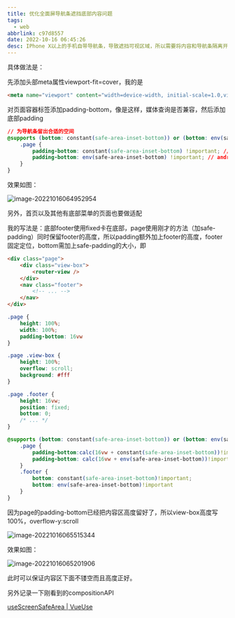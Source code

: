 ```yaml
---
title: 优化全面屏导航条遮挡底部内容问题
tags:
  - web
abbrlink: c97d8557
date: 2022-10-16 06:45:26
desc: IPhone X以上的手机自带导航条，导致遮挡可视区域，所以需要将内容和导航条隔离开一定的距离，使用safe-area-inset-bottom完美解决。
---
```






具体做法是：

先添加头部meta属性viewport-fit=cover，我的是

```html
<meta name="viewport" content="width=device-width, initial-scale=1.0,viewport-fit=cover,user-scalable=no" />
```

对页面容器标签添加padding-bottom，像是这样，媒体查询是否兼容，然后添加底部padding

```css
// 为导航条留出合适的空间
@supports (bottom: constant(safe-area-inset-bottom)) or (bottom: env(safe-area-inset-bottom)) {
    .page {
        padding-bottom: constant(safe-area-inset-bottom) !important; // ios
        padding-bottom: env(safe-area-inset-bottom) !important; // android
    }
}
```

效果如图：

![image-20221016064952954](优化全面屏导航条遮挡底部内容问题/image-20221016064952954.png)

另外，首页以及其他有底部菜单的页面也要做适配

我的写法是：底部footer使用fixed卡在底部，page使用刚才的方法（加safe-padding）同时保留footer的高度，所以padding额外加上footer的高度，footer固定定位，bottom需加上safe-padding的大小，即

```html
<div class="page">
    <div class="view-box">
        <router-view />
    </div>
    <nav class="footer">
        <!-- ... -->
    </nav>
</div>
```

```css
.page {
    height: 100%;
    width: 100%;
    padding-bottom: 16vw
}

.page .view-box {
    height: 100%;
    overflow: scroll;
    background: #fff
}

.page .footer {
    height: 16vw;
	position: fixed;
    bottom: 0;
    /* ... */
}

@supports (bottom: constant(safe-area-inset-bottom)) or (bottom: env(safe-area-inset-bottom)) {
    .page {
        padding-bottom:calc(16vw + constant(safe-area-inset-bottom))!important;
        padding-bottom: calc(16vw + env(safe-area-inset-bottom))!important
    }
    .footer {
        bottom: constant(safe-area-inset-bottom)!important;
        bottom: env(safe-area-inset-bottom)!important
    }
}
```



因为page的padding-bottom已经把内容区高度留好了，所以view-box高度写100%，overflow-y:scroll

![image-20221016065515344](优化全面屏导航条遮挡底部内容问题/image-20221016065515344.png)

效果如图：

![image-20221016065201906](优化全面屏导航条遮挡底部内容问题/image-20221016065201906.png)

此时可以保证内容区下面不镂空而且高度正好。



另外记录一下刚看到的compositionAPI

[useScreenSafeArea | VueUse](https://vueuse.org/core/usescreensafearea/)
